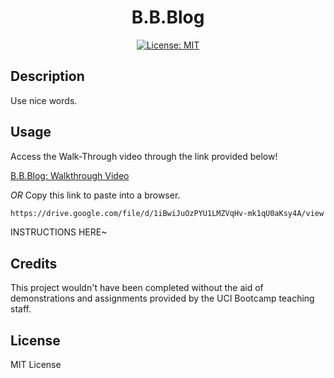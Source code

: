 <div align='center'>

# B.B.Blog

[![License: MIT](https://img.shields.io/badge/License-MIT-yellow.svg)](https://opensource.org/licenses/MIT)

</div>

## Description

Use nice words.

## Usage

Access the Walk-Through video through the link provided below!

[B.B.Blog: Walkthrough Video](https://drive.google.com/file/d/1iBwiJuOzPYU1LMZVqHv-mk1qU0aKsy4A/view)

_OR_ Copy this link to paste into a browser.

```md
https://drive.google.com/file/d/1iBwiJuOzPYU1LMZVqHv-mk1qU0aKsy4A/view
```

INSTRUCTIONS HERE~

## Credits

This project wouldn't have been completed without the aid of demonstrations and assignments provided by the UCI Bootcamp teaching staff.

## License

MIT License
